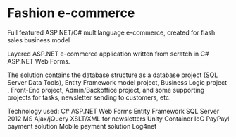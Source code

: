 # Fashion e-commerce
Full featured ASP.NET/C# multilanguage e-commerce, created for flash sales business model

Layered ASP.NET e-commerce application written from scratch in C# ASP.NET Web Forms.

The solution contains the database structure as a database project (SQL Server Data Tools), Entity Framework model project, Business Logic project
, Front-End project, Admin/Backoffice project, and some supporting projects for tasks, newsletter sending to customers, etc.

Technology used:
C# 
ASP.NET Web Forms
Entity Framework
SQL Server 2012
MS Ajax/jQuery
XSLT/XML for newsletters
Unity Container IoC
PayPayl payment solution
Mobile payment solution
Log4net
